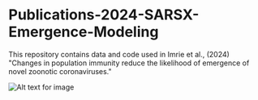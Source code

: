 # Publications-2024-SARSX-Emergence-Modeling
This repository contains data and code used in Imrie et al., (2024) "Changes in population immunity reduce the likelihood of emergence of novel zoonotic coronaviruses."

<img src="https://github.com/ryanmimrie/Publications-2024-Drosophilidae-Virus-Phylogenetic-Correlations/blob/main/img/logo.png" alt="Alt text for image" title="Hover text goes here">
